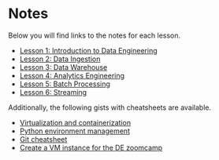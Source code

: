 # Notes

Below you will find links to the notes for each lesson.

* [Lesson 1: Introduction to Data Engineering](/docs/1_introduction.md)
* [Lesson 2: Data Ingestion](/docs/2_data_ingestion.md)
* [Lesson 3: Data Warehouse](/docs/3_data_warehouse.md)
* [Lesson 4: Analytics Engineering](docs/4_analytics.md)
* [Lesson 5: Batch Processing](/docs/5_batch_processing.md)
* [Lesson 6: Streaming](/docs/6_streaming.md)

Additionally, the following gists with cheatsheets are available.

* [Virtualization and containerization](/docs/virtualisation_and_containerisation.md)
* [Python environment management](/docs/python_environment_management.md)
* [Git cheatsheet](/docs/git_cheat_sheet.md)
* [Create a VM instance for the DE zoomcamp](/docs/creating_VM_instance_for_data_engineering.md)
